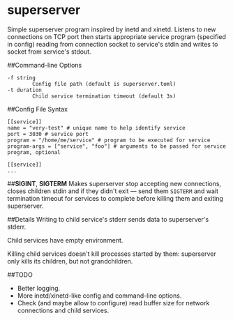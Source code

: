 # superserver
Simple superserver program inspired by inetd and xinetd.
Listens to new connections on TCP port then starts appropriate service program (specified in config) reading from connection socket to service's stdin
and writes to socket from service's stdout.

##Command-line Options
```
-f string
        Config file path (default is superserver.toml)
-t duration
        Child service termination timeout (default 3s)
```

##Config File Syntax
```
[[service]]
name = "very-test" # unique name to help identify service
port = 3030 # service port
program = "/home/me/service" # program to be executed for service
program-args = ["service", "foo"] # arguments to be passed for service program, optional

[[service]]
...
```

##__SIGINT__, __SIGTERM__
Makes superserver stop accepting new connections, closes children stdin and if they
didn't exit — send them ```SIGTERM``` and wait termination timeout for services to complete before
killing them and exiting superserver.

##Details
Writing to child service's stderr sends data to superserver's stderr.

Child services have empty environment.

Killing child services doesn't kill processes started by them: superserver only kills its children, but not grandchildren.

##TODO
* Better logging.
* More inetd/xinetd-like config and command-line options.
* Check (and maybe allow to configure) read buffer size for network connections and child services.
